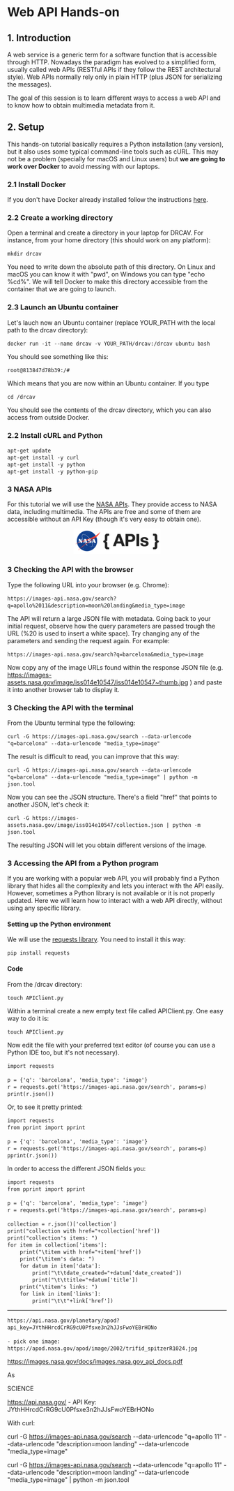 # Web API Hands-on

## 1.	Introduction

A web service is a generic term for a software function that is accessible through HTTP. Nowadays the paradigm has evolved to a simplified form, usually called web APIs (RESTful APIs if they follow the REST architectural style). Web APIs normally rely only in plain HTTP (plus JSON for serializing the messages). 

The goal of this session is to learn different ways to access a web API and to know how to obtain multimedia metadata from it.  

## 2.	Setup

This hands-on tutorial basically requires a Python installation (any version), but it also uses some typical command-line tools such as cURL. This may not be a problem (specially for macOS and Linux users) but **we are going to work over Docker** to avoid messing with our laptops. 

### 2.1 Install Docker

If you don't have Docker already installed follow the instructions [here](../docker.md). 

### 2.2 Create a working directory

Open a terminal and create a directory in your laptop for DRCAV. For instance, from your home directory (this should work on any platform):

	mkdir drcav

You need to write down the absolute path of this directory. On Linux and macOS you can know it with "pwd", on Windows you can type "echo %cd%". We will tell Docker to make this directory accessible from the container that we are going to launch. 

### 2.3 Launch an Ubuntu container

Let's lauch now an Ubuntu container (replace YOUR_PATH with the local path to the drcav directory):

	docker run -it --name drcav -v YOUR_PATH/drcav:/drcav ubuntu bash

You should see something like this:

	root@813847d78b39:/#

Which means that you are now within an Ubuntu container. If you type

	cd /drcav

You should see the contents of the drcav directory, which you can also access from outside Docker. 

### 2.2 Install cURL and Python

	apt-get update
	apt-get install -y curl
	apt-get install -y python
	apt-get install -y python-pip

### 3 NASA APIs

For this tutorial we will use the [NASA APIs](https://api.nasa.gov/). They provide access to NASA data, including multimedia. The APIs are free and some of them are accessible without an API Key (though it's very easy to obtain one).
<p align="center"><img src="nasa.png" alt="nasa logo" width="200"/></p>



### 3 Checking the API with the browser

Type the following URL into your browser (e.g. Chrome):

	https://images-api.nasa.gov/search?q=apollo%2011&description=moon%20landing&media_type=image

The API will return a large JSON file with metadata. Going back to your initial request, observe how the query parameters are passed trough the URL (%20 is used to insert a white space). Try changing any of the parameters and sending the request again. For example:

	https://images-api.nasa.gov/search?q=barcelona&media_type=image

Now copy any of the image URLs found within the response JSON file (e.g. https://images-assets.nasa.gov/image/iss014e10547/iss014e10547~thumb.jpg
) and paste it into another browser tab to display it.

### 3 Checking the API with the terminal

From the Ubuntu terminal type the following:

	curl -G https://images-api.nasa.gov/search --data-urlencode "q=barcelona" --data-urlencode "media_type=image"

The result is difficult to read, you can improve that this way:

	curl -G https://images-api.nasa.gov/search --data-urlencode "q=barcelona" --data-urlencode "media_type=image" | python -m json.tool

Now you can see the JSON structure. There's a field "href" that points to another JSON, let's check it:

	curl -G https://images-assets.nasa.gov/image/iss014e10547/collection.json | python -m json.tool

The resulting JSON will let you obtain different versions of the image.


### 3 Accessing the API from a Python program

If you are working with a popular web API, you will probably find a Python library that hides all the complexity and lets you interact with the API easily. However, sometimes a Python library is not available or it is not properly updated. Here we will learn how to interact with a web API directly, without using any specific library. 

#### Setting up the Python environment

We will use the [requests library](https://requests.readthedocs.io/en/master/). You need to install it this way:

	pip install requests


#### Code

From the /drcav directory:

	touch APIClient.py

Within a terminal create a new empty text file called APIClient.py. One easy way to do it is:

	touch APIClient.py

Now edit the file with your preferred text editor (of course you can use a Python IDE too, but it's not necessary). 


	import requests

	p = {'q': 'barcelona', 'media_type': 'image'}
	r = requests.get('https://images-api.nasa.gov/search', params=p)
	print(r.json())

Or, to see it pretty printed:

	import requests
	from pprint import pprint

	p = {'q': 'barcelona', 'media_type': 'image'}
	r = requests.get('https://images-api.nasa.gov/search', params=p)
	pprint(r.json())

In order to access the different JSON fields you:

	import requests
	from pprint import pprint

	p = {'q': 'barcelona', 'media_type': 'image'}
	r = requests.get('https://images-api.nasa.gov/search', params=p)

	collection = r.json()['collection']
	print("collection with href="+collection['href'])
	print("collection's items: ")
	for item in collection['items']:
		print("\titem with href="+item['href'])	
		print("\titem's data: ")
		for datum in item['data']:
			print("\t\tdate_created="+datum['date_created'])
			print("\t\ttitle="+datum['title'])
		print("\titem's links: ")
		for link in item['links']:
			print("\t\t"+link['href'])





------------------------
	https://api.nasa.gov/planetary/apod?api_key=JYthHHrcdCrRG9cU0Pfsxe3n2hJJsFwoYEBrHONo

	- pick one image: https://apod.nasa.gov/apod/image/2002/trifid_spitzerR1024.jpg

https://images.nasa.gov/docs/images.nasa.gov_api_docs.pdf



As 

SCIENCE

https://api.nasa.gov/
	- API Key: JYthHHrcdCrRG9cU0Pfsxe3n2hJJsFwoYEBrHONo



With curl:

curl -G https://images-api.nasa.gov/search --data-urlencode "q=apollo 11" --data-urlencode "description=moon landing" --data-urlencode "media_type=image"

curl -G https://images-api.nasa.gov/search --data-urlencode "q=apollo 11" --data-urlencode "description=moon landing" --data-urlencode "media_type=image" | python -m json.tool




